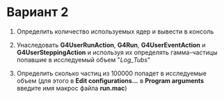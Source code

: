 # Вариант 2

1. Определить количество используемых ядер и вывести в консоль

2. Унаследовать <b>G4UserRunAction</b>, <b>G4Run</b>, <b>G4UserEventAction</b> и <b>G4UserSteppingAction</b> и используя их определять гамма-частицы попавшие в исследуемый объем "<i>Log_Tubs</i>"

3. Определить сколько частиц из 100000 попадет в исследуемые объем (для этого в <b>Edit configurations...</b> в <b>Program arguments</b> введите имя макрос файла <b>run.mac</b>)


